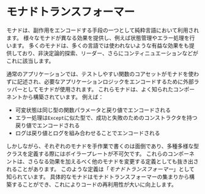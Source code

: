 # モナドトランスフォーマー

モナドは、副作用をエンコードする手段の一つとして純粋言語において利用されます。
様々なモナドが異なる効果を提供し、例えば状態管理やエラー処理を行います。
多くのモナドは、多くの言語では使われないような有益な効果をも提供しており、非決定論的探索、リーダー、さらにコンティニュエーションなどがこれに該当します。

通常のアプリケーションでは、テストしやすい関数のコアセットがモナドを使わずに記述され、必要なアプリケーションロジックをエンコードするために外部ラッパーとしてモナドが使用されます。
これらモナドは、よく知られたコンポーネントから構築されています。
例えば：
 * 可変状態は同じ型の関数パラメータと戻り値でエンコードされる
 * エラー処理は`Except`に似た型で、成功と失敗のためのコンストラクタを持つ戻り値でエンコードされる
 * ログは戻り値とログを組み合わせることでエンコードされる

しかしながら、それぞれのモナドを手作業で書くのは面倒であり、多種多様な型クラスを定義する際にはボイラープレートが不可欠です。
これらのコンポーネントは、さらなる効果を加えるべく他のモナドを変更する定義としても抜き出されることがあります。
このような定義は「_モナドトランスフォーマー_」として知られています。
具体的なモナドはモナドトランスフォーマーの集まりから構築することができ、これによりコードの再利用性が大いに向上します。